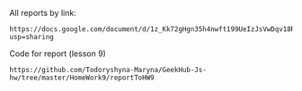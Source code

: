 All reports by link:

    https://docs.google.com/document/d/1z_Kk72gHgn35h4nwft199UeIzJsVwDqv18R0EhDwDW8/edit?usp=sharing

Code for report (lesson 9)

    https://github.com/Todoryshyna-Maryna/GeekHub-Js-hw/tree/master/HomeWork9/reportToHW9